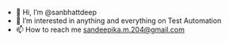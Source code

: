 - 👋 Hi, I’m @sanbhattdeep
- 👀 I’m interested in anything and everything on Test Automation
- 📫 How to reach me sandeepika.m.204@gmail.com

<!---
sanbhattdeep/sanbhattdeep is a ✨ special ✨ repository because its `README.md` (this file) appears on your GitHub profile.
You can click the Preview link to take a look at your changes.
--->
